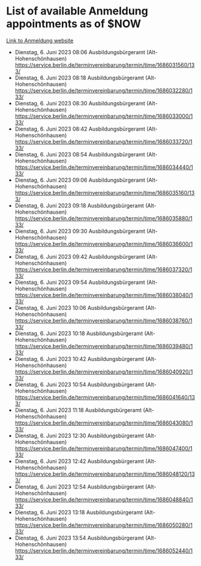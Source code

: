 # List of available Anmeldung appointments as of $NOW
[Link to Anmeldung website](https://service.berlin.de/terminvereinbarung/termin/tag.php?termin=1&anliegen[]=120686&dienstleisterlist=122210,122217,327316,122219,327312,122227,327314,122231,327346,122243,327348,122254,122252,329742,122260,329745,122262,329748,122271,327278,122273,327274,122277,327276,330436,122280,327294,122282,327290,122284,327292,122291,327270,122285,327266,122286,327264,122296,327268,150230,329760,122297,327286,122294,327284,122312,329763,122314,329775,122304,327330,122311,327334,122309,327332,317869,122281,327352,122279,329772,122283,122276,327324,122274,327326,122267,329766,122246,327318,122251,327320,122257,327322,122208,327298,122226,327300&herkunft=http%3A%2F%2Fservice.berlin.de%2Fdienstleistung%2F120686%2F)
- Dienstag, 6. Juni 2023 08:06 Ausbildungsbürgeramt (Alt- Hohenschönhausen) https://service.berlin.de/terminvereinbarung/termin/time/1686031560/133/
- Dienstag, 6. Juni 2023 08:18 Ausbildungsbürgeramt (Alt- Hohenschönhausen) https://service.berlin.de/terminvereinbarung/termin/time/1686032280/133/
- Dienstag, 6. Juni 2023 08:30 Ausbildungsbürgeramt (Alt- Hohenschönhausen) https://service.berlin.de/terminvereinbarung/termin/time/1686033000/133/
- Dienstag, 6. Juni 2023 08:42 Ausbildungsbürgeramt (Alt- Hohenschönhausen) https://service.berlin.de/terminvereinbarung/termin/time/1686033720/133/
- Dienstag, 6. Juni 2023 08:54 Ausbildungsbürgeramt (Alt- Hohenschönhausen) https://service.berlin.de/terminvereinbarung/termin/time/1686034440/133/
- Dienstag, 6. Juni 2023 09:06 Ausbildungsbürgeramt (Alt- Hohenschönhausen) https://service.berlin.de/terminvereinbarung/termin/time/1686035160/133/
- Dienstag, 6. Juni 2023 09:18 Ausbildungsbürgeramt (Alt- Hohenschönhausen) https://service.berlin.de/terminvereinbarung/termin/time/1686035880/133/
- Dienstag, 6. Juni 2023 09:30 Ausbildungsbürgeramt (Alt- Hohenschönhausen) https://service.berlin.de/terminvereinbarung/termin/time/1686036600/133/
- Dienstag, 6. Juni 2023 09:42 Ausbildungsbürgeramt (Alt- Hohenschönhausen) https://service.berlin.de/terminvereinbarung/termin/time/1686037320/133/
- Dienstag, 6. Juni 2023 09:54 Ausbildungsbürgeramt (Alt- Hohenschönhausen) https://service.berlin.de/terminvereinbarung/termin/time/1686038040/133/
- Dienstag, 6. Juni 2023 10:06 Ausbildungsbürgeramt (Alt- Hohenschönhausen) https://service.berlin.de/terminvereinbarung/termin/time/1686038760/133/
- Dienstag, 6. Juni 2023 10:18 Ausbildungsbürgeramt (Alt- Hohenschönhausen) https://service.berlin.de/terminvereinbarung/termin/time/1686039480/133/
- Dienstag, 6. Juni 2023 10:42 Ausbildungsbürgeramt (Alt- Hohenschönhausen) https://service.berlin.de/terminvereinbarung/termin/time/1686040920/133/
- Dienstag, 6. Juni 2023 10:54 Ausbildungsbürgeramt (Alt- Hohenschönhausen) https://service.berlin.de/terminvereinbarung/termin/time/1686041640/133/
- Dienstag, 6. Juni 2023 11:18 Ausbildungsbürgeramt (Alt- Hohenschönhausen) https://service.berlin.de/terminvereinbarung/termin/time/1686043080/133/
- Dienstag, 6. Juni 2023 12:30 Ausbildungsbürgeramt (Alt- Hohenschönhausen) https://service.berlin.de/terminvereinbarung/termin/time/1686047400/133/
- Dienstag, 6. Juni 2023 12:42 Ausbildungsbürgeramt (Alt- Hohenschönhausen) https://service.berlin.de/terminvereinbarung/termin/time/1686048120/133/
- Dienstag, 6. Juni 2023 12:54 Ausbildungsbürgeramt (Alt- Hohenschönhausen) https://service.berlin.de/terminvereinbarung/termin/time/1686048840/133/
- Dienstag, 6. Juni 2023 13:18 Ausbildungsbürgeramt (Alt- Hohenschönhausen) https://service.berlin.de/terminvereinbarung/termin/time/1686050280/133/
- Dienstag, 6. Juni 2023 13:54 Ausbildungsbürgeramt (Alt- Hohenschönhausen) https://service.berlin.de/terminvereinbarung/termin/time/1686052440/133/
